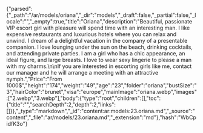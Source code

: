 {"parsed":{"_path":"/ar/models/oriana","_dir":"models","_draft":false,"_partial":false,"_locale":"","_empty":true,"title":"Oriana","description":"Beautiful, passionate VIP escort girl with pleasure will spend time with an interesting man. I like expensive restaurants and luxurious hotels where you can relax and unwind. I dream of a delightful vacation in the company of a presentable companion. I love lounging under the sun on the beach, drinking cocktails, and attending private parties. I am a girl who has a chic appearance, an ideal figure, and large breasts. I love to wear sexy lingerie to please a man with my charms.\n\nIf you are interested in escorting girls like me, contact our manager and he will arrange a meeting with an attractive nymph.","Price":"From 1000$","height":"174","weight":"49","age":"23","folder":"oriana","bustSize":"3","hairColor":"brunet","visa":"europe","mainImage":"oriana.webp","images":["2.webp","3.webp"],"body":{"type":"root","children":[],"toc":{"title":"","searchDepth":2,"depth":2,"links":[]}},"_type":"markdown","_id":"content:ar:models:23.oriana.md","_source":"content","_file":"ar/models/23.oriana.md","_extension":"md"},"hash":"WbCpidfK3o"}